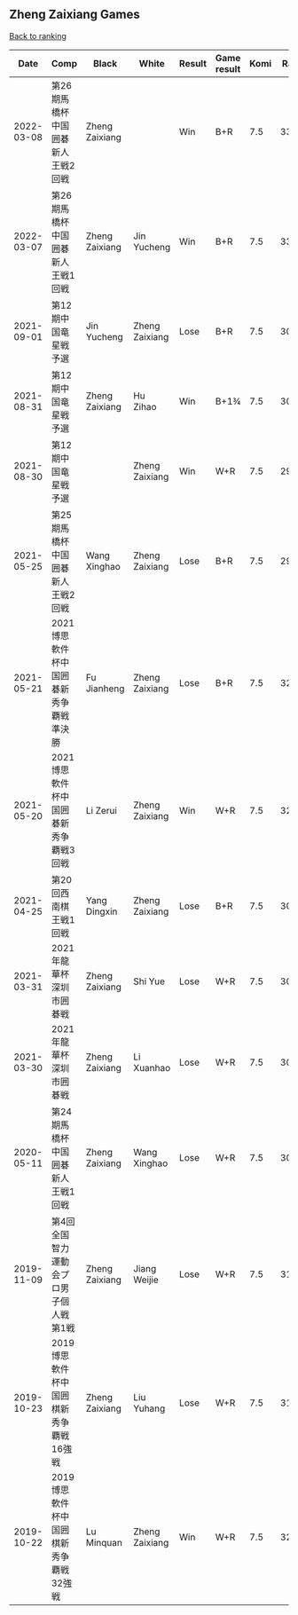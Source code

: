 ## Zheng Zaixiang Games

[Back to ranking](../../index.md)




| **Date** | **Comp** | **Black** | **White** | **Result** | **Game result** | **Komi** | **Rating** | **Diff** | 
| --- | --- | --- | --- | --- | --- | --- | --- | --- |
| 2022-03-08 | 第26期馬橋杯中国囲碁新人王戦2回戦 | Zheng Zaixiang |  | Win | B+R | 7.5 | 3337.0 | 21.0 | 
| 2022-03-07 | 第26期馬橋杯中国囲碁新人王戦1回戦 | Zheng Zaixiang | Jin Yucheng | Win | B+R | 7.5 | 3316.0 | 241.0 | 
| 2021-09-01 | 第12期中国竜星戦予選 | Jin Yucheng | Zheng Zaixiang | Lose | B+R | 7.5 | 3075.0 | -18.0 | 
| 2021-08-31 | 第12期中国竜星戦予選 | Zheng Zaixiang | Hu Zihao | Win | B+1¾ | 7.5 | 3093.0 | 121.0 | 
| 2021-08-30 | 第12期中国竜星戦予選 |  | Zheng Zaixiang | Win | W+R | 7.5 | 2972.0 | 11.0 | 
| 2021-05-25 | 第25期馬橋杯中国囲碁新人王戦2回戦 | Wang Xinghao | Zheng Zaixiang | Lose | B+R | 7.5 | 2961.0 | -288.0 | 
| 2021-05-21 | 2021博思軟件杯中国囲碁新秀争覇戦準決勝 | Fu Jianheng | Zheng Zaixiang | Lose | B+R | 7.5 | 3249.0 | 3.0 | 
| 2021-05-20 | 2021博思軟件杯中国囲碁新秀争覇戦3回戦 | Li Zerui | Zheng Zaixiang | Win | W+R | 7.5 | 3246.0 | 180.0 | 
| 2021-04-25 | 第20回西南棋王戦1回戦 | Yang Dingxin | Zheng Zaixiang | Lose | B+R | 7.5 | 3066.0 | 0.0 | 
| 2021-03-31 | 2021年龍華杯深圳市囲碁戦 | Zheng Zaixiang | Shi Yue | Lose | W+R | 7.5 | 3066.0 | 0.0 | 
| 2021-03-30 | 2021年龍華杯深圳市囲碁戦 | Zheng Zaixiang | Li Xuanhao | Lose | W+R | 7.5 | 3066.0 | 0.0 | 
| 2020-05-11 | 第24期馬橋杯中国囲碁新人王戦1回戦 | Zheng Zaixiang | Wang Xinghao | Lose | W+R | 7.5 | 3066.0 | -39.0 | 
| 2019-11-09 | 第4回全国智力運動会プロ男子個人戦第1戦 | Zheng Zaixiang | Jiang Weijie | Lose | W+R | 7.5 | 3105.0 | -31.0 | 
| 2019-10-23 | 2019博思軟件杯中国囲棋新秀争覇戦16強戦 | Zheng Zaixiang | Liu Yuhang | Lose | W+R | 7.5 | 3136.0 | -92.0 | 
| 2019-10-22 | 2019博思軟件杯中国囲棋新秀争覇戦32強戦 | Lu Minquan | Zheng Zaixiang | Win | W+R | 7.5 | 3228.0 | missing |




